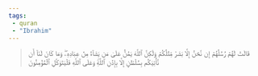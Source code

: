 ```yaml
---
tags: 
 - quran 
 - "Ibrahim"
---
```


> قَالَتۡ لَهُمۡ رُسُلُهُمۡ إِن نَّحۡنُ إِلَّا بَشَرٞ مِّثۡلُكُمۡ وَلَٰكِنَّ ٱللَّهَ يَمُنُّ عَلَىٰ مَن يَشَآءُ مِنۡ عِبَادِهِۦۖ وَمَا كَانَ لَنَآ أَن نَّأۡتِيَكُم بِسُلۡطَٰنٍ إِلَّا بِإِذۡنِ ٱللَّهِۚ وَعَلَى ٱللَّهِ فَلۡيَتَوَكَّلِ ٱلۡمُؤۡمِنُونَ
